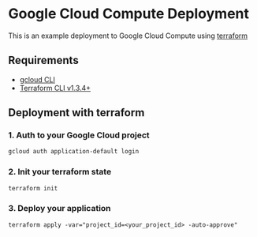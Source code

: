 # Google Cloud Compute Deployment

This is an example deployment to Google Cloud Compute using [terraform](https://www.terraform.io/)

## Requirements
- [gcloud CLI](https://cloud.google.com/sdk/gcloud)
- [Terraform CLI v1.3.4+](https://developer.hashicorp.com/terraform/tutorials/gcp-get-started/install-cli)

## Deployment with terraform

### 1. Auth to your Google Cloud project
```bash
gcloud auth application-default login
```

### 2. Init your terraform state
```bash
terraform init
```

### 3. Deploy your application
```angular2html
terraform apply -var="project_id=<your_project_id> -auto-approve"
```
